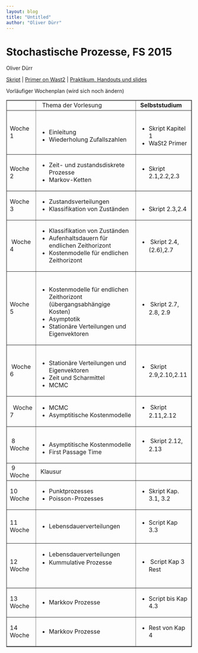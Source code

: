```yaml
---
layout: blog
title: "Untitled"
author: "Oliver Dürr"
---
```



# Stochastische Prozesse, FS 2015

Oliver Dürr

[Skript](Skript.pdf) | [Primer on Wast2](PrimerWaSt2.pdf) | [Praktikum, Handouts und slides](aufgaben.html)



Vorläufiger Wochenplan (wird sich noch ändern)

<table border="1">
<tbody>
<tr>
<td>&nbsp;</td>
<td>&nbsp;&nbsp;Thema der Vorlesung</td>
<td>&nbsp;<strong>Selbststudium</strong></td>
</tr>

<tr>
<td>Woche 1</td>
<td>&nbsp;
<ul>
<li>Einleitung</span></li>
<li>Wiederholung&nbsp;Zufallszahlen</span></li>
</ul>
</td>

<td>&nbsp;
<ul>
<li>Skript Kapitel 1</li>
<li>WaSt2 Primer</li>
</ul>
</td>
</tr>
<tr>


<td>Woche 2</td>
<td>
<ul>
<li>Zeit- und zustandsdiskrete Prozesse</li>
<li>Markov-Ketten</li>
</ul>
</td>
<td>
<ul>
<li>Skript 2.1,2.2,2.3</li>
</ul>
</td>
</tr>
<tr>
<td>Woche 3</td>
<td>
<ul>
<li>Zustandsverteilungen&nbsp;</li>
<li>Klassifikation von Zust&auml;nden</li>
</ul>
</td>
<td>&nbsp;
<ul>
<li>Skript 2.3,2.4</li>
</ul>
</td>
</tr>
<tr>
<td>&nbsp;Woche 4</td>
<td>
<ul>
<li>Klassifikation von Zust&auml;nden</li>
<li>Aufenhaltsdauern f&uuml;r endlichen Zeithorizont</li>
<li>Kostenmodelle f&uuml;r endlichen Zeithorizont</li>
</ul>
</td>
<td>
<ul>
<li><span style="line-height: 1.42857;">&nbsp;</span><span style="line-height: 1.42857;">Skript 2.4,(2.6),2.7</span></li>
</ul>
</td>
</tr>
<tr>
<td>Woche 5&nbsp;</td>
<td><br />
<ul>
<li>Kostenmodelle f&uuml;r endlichen Zeithorizont (&uuml;bergangsabh&auml;ngige Kosten)</li>
<li>Asymptotik</li>
<li>Station&auml;re Verteilungen und Eigenvektoren</li>
</ul>
</td>
<td>
<ul>
<li><span style="line-height: 1.42857;">&nbsp;Skript 2.7, 2.8, 2.9 </span></li>
</ul>
</td>
</tr>
<tr>
<td>&nbsp;Woche 6</td>
<td><br />
<ul>
<li>Station&auml;re Verteilungen und Eigenvektoren</li>
<li>Zeit und Scharmittel</li>
<li>MCMC</li>
</ul>
</td>
<td>
<ul>
<li><span style="line-height: 1.42857;">&nbsp;Skript 2.9,2.10,2.11 </span></li>
</ul>
</td>
</tr>
<tr>
<td>&nbsp;&nbsp;Woche 7</td>
<td>
<ul>
<li>MCMC</li>
<li>Asymptitische Kostenmodelle</li>
</ul>
</td>
<td>
<ul>
<li><span style="line-height: 1.42857;">&nbsp;Skript 2.11,2.12 </span></li>
</ul>
</td>
</tr>
<tr>
<td>&nbsp;8 Woche</td>
<td>&nbsp;
<ul>
<li>Asymptitische Kostenmodelle</li>
<li>First Passage Time</li>
</ul>
</td>
<td>
<ul>
<li><span style="line-height: 1.42857;">&nbsp;</span><span style="line-height: 1.42857;">Skript 2.12, 2.13</span></li>
</ul>
</td>
</tr>
<tr>
<td>&nbsp;9 Woche</td>
<td>&nbsp;Klausur</td>
<td>&nbsp;</td>
</tr>
<tr>
<td>10 Woche</td>
<td>
<ul>
<li>Punktprozesses</li>
<li>Poisson-Prozesses</li>
</ul>
</td>
<td>
<ul>
<li>Skript Kap. 3.1, 3.2</li>
</ul>
</td>
</tr>
<tr>
<td>11 Woche</td>
<td>
<ul>
<li>
<div class="page" title="Page 82">
<div class="layoutArea">
<div class="column">
<p>Lebensdauerverteilungen&nbsp;</p>
</div>
</div>
</div>
</li>
</ul>
</td>
<td>
<ul>
<li>Script Kap 3.3</li>
</ul>
</td>
</tr>
<tr>
<td>12 Woche</td>
<td>
<div class="page" title="Page 82">
<div class="layoutArea">
<div class="column">
<ul>
<li><span style="line-height: 1.42857;">Lebensdauerverteilungen</span></li>
<li>Kummulative Prozesse</li>
</ul>
<p style="line-height: 1.42857;">&nbsp;</p>
</div>
</div>
</div>
</td>
<td>
<ul>
<li><span style="line-height: 1.42857;">&nbsp;Script Kap 3 Rest</span></li>
</ul>
</td>
</tr>
<tr>
<td>13 Woche</td>
<td>
<div class="page" title="Page 82">
<div class="layoutArea">
<div class="column">
<ul>
<li>Markkov Prozesse</li>
</ul>
</div>
</div>
</div>
</td>
<td>
<ul>
<li>Script bis Kap 4.3</li>
</ul>
</td>
</tr>
<tr>
<td>14 Woche</td>
<td>
<div class="page" title="Page 82">
<div class="layoutArea">
<div class="column">
<ul>
<li>Markkov Prozesse</li>
</ul>
</div>
</div>
</div>
</td>
<td>
<ul>
<li>Rest von Kap 4</li>
</ul>
</td>
</tr>
</tbody>
</table>
